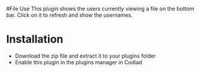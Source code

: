 #File Use
This plugin shows the users currently viewing a file on the bottom bar. Click on it to refresh and show the usernames.

# Installation

- Download the zip file and extract it to your plugins folder
- Enable this plugin in the plugins manager in Codiad

